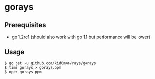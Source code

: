 # gorays

## Prerequisites

  * go 1.2rc1 (should also work with go 1.1 but performance will be lower)

## Usage

    $ go get -u github.com/kid0m4n/rays/gorays
    $ time gorays > gorays.ppm
    $ open gorays.ppm
